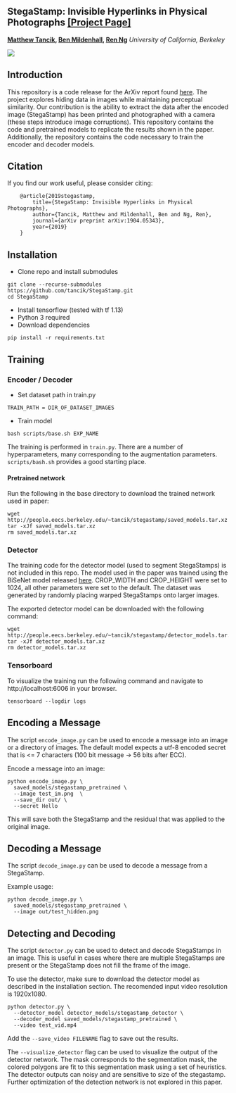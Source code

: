 ## StegaStamp: Invisible Hyperlinks in Physical Photographs [[Project Page]](http://www.matthewtancik.com/stegastamp)

**[Matthew Tancik](https://www.matthewtancik.com), [Ben Mildenhall](http://people.eecs.berkeley.edu/~bmild/), [Ren Ng](https://scholar.google.com/citations?hl=en&user=6H0mhLUAAAAJ)**
*University of California, Berkeley*

![](https://github.com/tancik/StegaStamp/blob/master/docs/teaser.png)


## Introduction
This repository is a code release for the ArXiv report found [here](https://arxiv.org/abs/1904.05343). The project explores hiding data in images while maintaining perceptual similarity. Our contribution is the ability to extract the data after the encoded image (StegaStamp) has been printed and photographed with a camera (these steps introduce image corruptions). This repository contains the code and pretrained models to replicate the results shown in the paper. Additionally, the repository contains the code necessary to train the encoder and decoder models.

## Citation
If you find our work useful, please consider citing:
```
    @article{2019stegastamp,
        title={StegaStamp: Invisible Hyperlinks in Physical Photographs},
        author={Tancik, Matthew and Mildenhall, Ben and Ng, Ren},
        journal={arXiv preprint arXiv:1904.05343},
        year={2019}
    }
```

## Installation
- Clone repo and install submodules
```bash=
git clone --recurse-submodules https://github.com/tancik/StegaStamp.git
cd StegaStamp
```
- Install tensorflow (tested with tf 1.13)
- Python 3 required
- Download dependencies
```bash=
pip install -r requirements.txt
```

## Training
### Encoder / Decoder
- Set dataset path in train.py
```
TRAIN_PATH = DIR_OF_DATASET_IMAGES
```

- Train model
```bash=
bash scripts/base.sh EXP_NAME
```
The training is performed in `train.py`. There are a number of hyperparameters, many corresponding to the augmentation parameters. `scripts/bash.sh` provides a good starting place.

#### Pretrained network
Run the following in the base directory to download the trained network used in paper:
```bash=
wget http://people.eecs.berkeley.edu/~tancik/stegastamp/saved_models.tar.xz
tar -xJf saved_models.tar.xz
rm saved_models.tar.xz
```

### Detector
The training code for the detector model (used to segment StegaStamps) is not included in this repo. The model used in the paper was trained using the BiSeNet model released [here](https://github.com/GeorgeSeif/Semantic-Segmentation-Suite). CROP_WIDTH and CROP_HEIGHT were set to 1024, all other parameters were set to the default. The dataset was generated by randomly placing warped StegaStamps onto larger images.

The exported detector model can be downloaded with the following command:
```bash=
wget http://people.eecs.berkeley.edu/~tancik/stegastamp/detector_models.tar.xz
tar -xJf detector_models.tar.xz
rm detector_models.tar.xz
```

### Tensorboard
To visualize the training run the following command and navigate to http://localhost:6006 in your browser.
```bash=
tensorboard --logdir logs
```

## Encoding a Message
The script `encode_image.py` can be used to encode a message into an image or a directory of images. The default model expects a utf-8 encoded secret that is <= 7 characters (100 bit message -> 56 bits after ECC).

Encode a message into an image:
```bash=
python encode_image.py \
  saved_models/stegastamp_pretrained \
  --image test_im.png  \
  --save_dir out/ \
  --secret Hello
```
This will save both the StegaStamp and the residual that was applied to the original image.

## Decoding a Message
The script `decode_image.py` can be used to decode a message from a StegaStamp.

Example usage:
```bash=
python decode_image.py \
  saved_models/stegastamp_pretrained \
  --image out/test_hidden.png
```

## Detecting and Decoding
The script `detector.py` can be used to detect and decode StegaStamps in an image. This is useful in cases where there are multiple StegaStamps are present or the StegaStamp does not fill the frame of the image.

To use the detector, make sure to download the detector model as described in the installation section. The recomended input video resolution is 1920x1080.

```bash=
python detector.py \
  --detector_model detector_models/stegastamp_detector \
  --decoder_model saved_models/stegastamp_pretrained \
  --video test_vid.mp4
```
Add the `--save_video FILENAME` flag to save out the results.

The `--visualize_detector` flag can be used to visualize the output of the detector network. The mask corresponds to the segmentation mask, the colored polygons are fit to this segmentation mask using a set of heuristics. The detector outputs can noisy and are sensitive to size of the stegastamp. Further optimization of the detection network is not explored in this paper.
